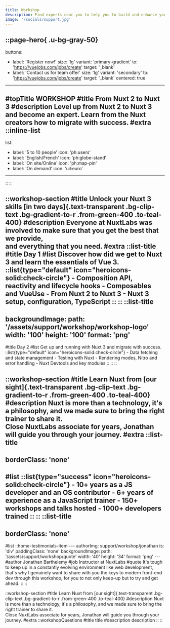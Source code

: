 ```yaml
---
title: Workshop
description: Find experts near you to help you to build and enhance your project.
image: '/socials/support.jpg'
---
```


::page-hero{ .u-bg-gray-50}
---
buttons:
  - label: 'Register now!'
    size: 'lg'
    variant: 'primary-gradient'
    to: 'https://vuejobs.com/jobs/create'
    target: '_blank'
  - label: 'Contact us for team offer'
    size: 'lg'
    variant: 'secondary'
    to: 'https://vuejobs.com/jobs/create'
    target: '_blank'
centered: true
---
#topTitle
WORKSHOP
#title
From Nuxt 2 to Nuxt 3
#description
Level up from Nuxt 2 to Nuxt 3 and become an expert.
Learn from the Nuxt creators how to migrate with success.
#extra
::inline-list
---
list:
  - label: '5 to 10 people'
    icon: 'ph:users'
  - label: 'English/French'
    icon: 'ph:globe-stand'
  - label: 'On site/Online'
    icon: 'ph:map-pin'
  - label: 'On demand'
    icon: 'uil:euro'
---
::
::

::workshop-section
#title
Unlock your Nuxt 3 skills [in two days]{.text-transparent .bg-clip-text .bg-gradient-to-r .from-green-400 .to-teal-400}
#description
Everyone at NuxtLabs was involved to make sure that you get the best that we provide,
<br/>
 and everything that you need.
#extra
  ::list-title
  #title
  Day 1
  #list
  Discover how did we get to Nuxt 3 and learn the essentials of Vue 3.
    ::list{type="default" icon="heroicons-solid:check-circle"}
    - Composition API, reactivity and lifecycle hooks
    - Composables and VueUse
    - From Nuxt 2 to Nuxt 3
    - Nuxt 3 setup, configuration, TypeScript
    ::
  ::
  ::list-title
  ---
  backgroundImage:
    path: '/assets/support/workshop/workshop-logo'
    width: '100'
    height: '100'
    format: 'png'
  ---
  #title
  Day 2
  #list
  Get up and running with Nuxt 3 and migrate with success.
    ::list{type="default" icon="heroicons-solid:check-circle"}
    - Data fetching and state management
    - Testing with Nuxt
    - Rendering modes, Nitro and error handling
    - Nuxt Devtools and key modules
    ::
  ::
::

::workshop-section
#title
Learn Nuxt from [our sight]{.text-transparent .bg-clip-text .bg-gradient-to-r .from-green-400 .to-teal-400}
#description
Nuxt is more than a technology, it's a philosophy, and we made sure to bring the right trainer to share it.
<br/>
Close NuxtLabs associate for years, Jonathan will guide you through your journey.
#extra
  ::list-title
  ---
  borderClass: 'none'
  ---
  #list
    ::list{type="success" icon="heroicons-solid:check-circle"}
    - 10+ years as a JS developer and an OS contributor
    - 6+ years of experience as a JavaScript trainer
    - 150+ workshops and talks hosted
    - 1000+ developers trained
    ::
  ::
  ::list-title
  ---
  borderClass: 'none'
  ---
  #list
    ::home-testimonials-item
    ---
    authorImg: support/workshop/jonathan
    is: 'div'
    paddingClass: 'none'
    backgroundImage:
      path: '/assets/support/workshop/quote'
      width: '40'
      height: '34'
      format: 'png'
    ---
    #author
    Jonathan Barthelemy
    #job
    Instructor at NuxtLabs
    #quote
    It's tough to keep up in a constantly evolving environment like web development, that's why I genuinely want to share with you the keys to modern front-end dev through this workshop, for you to not only keep-up but to try and get ahead.
    ::
::

::workshop-section
#title
Learn Nuxt from [our sight]{.text-transparent .bg-clip-text .bg-gradient-to-r .from-green-400 .to-teal-400}
#description
Nuxt is more than a technology, it's a philosophy, and we made sure to bring the right trainer to share it.
<br/>
Close NuxtLabs associate for years, Jonathan will guide you through your journey.
#extra
  ::workshopQuestions
  #title
  title
  #description
  description
  ::
::
